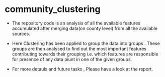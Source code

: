 # community_clustering

* The repository code is an analysis of all the available features accumulated after merging data(on county level) from all the available sources.
* Here Clustering has been applied to group the data into groups . These groups are then analysed to find out the most important features contributing towards their grouping  i.e. which features are responsible for presence of any data piunt in one of the given groups.

* For more detauls and future tasks , Please have a look at the report.
